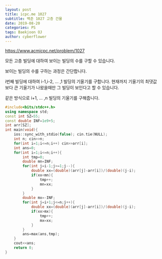 ```yaml
---
layout: post
title: icpc.me 1027
subtitle: 백준 1027 고층 건물
date: 2019-08-20
categories: PS
tags: Baekjoon OJ
author: cyberflower
---
```


<https://www.acmicpc.net/problem/1027>

모든 고층 빌딩에 대하여 보이는 빌딩의 수를 구할 수 있습니다.

보이는 빌딩의 수를 구하는 과정은 간단합니다.

i번째 빌딩에 대하여 i-1,i-2, ... ,1 빌딩의 기울기를 구합니다. 현재까지 기울기의 최댓값보다 큰 기울기가 나왔을때만 그 빌딩이 보인다고 할 수 있습니다.

같은 방식으로 i+1, ... ,n 빌딩의 기울기를 구해줍니다.

```cpp
#include<bits/stdc++.h>
using namespace std;
const int SZ=55;
const double INF=1e9+5;
int arr[SZ];
int main(void){
	ios::sync_with_stdio(false); cin.tie(NULL);
	int n; cin>>n;
	for(int i=1;i<=n;i++) cin>>arr[i];
	int ans=0;
	for(int i=1;i<=n;i++){
		int tmp=0;
		double mn=INF;
		for(int j=i-1;j>=1;j--){
			double xx=(double)(arr[j]-arr[i])/(double)(j-i);
			if(xx<mn){
				tmp++;
				mn=xx;
			}
		}
		double mx=-INF;
		for(int j=i+1;j<=n;j++){
			double xx=(double)(arr[j]-arr[i])/(double)(j-i);			
			if(xx>mx){
				tmp++;
				mx=xx;
			}
		}
		ans=max(ans,tmp);
	}
	cout<<ans;
	return 0;
}
```
